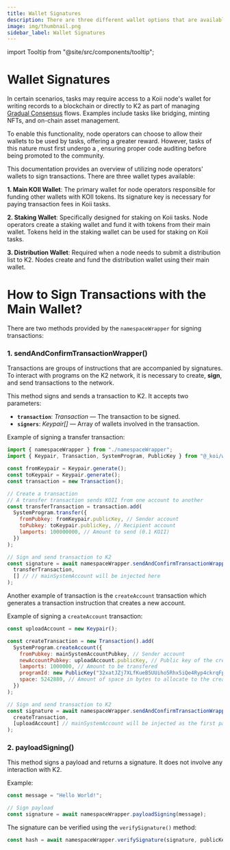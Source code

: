 ```yaml
---
title: Wallet Signatures
description: There are three different wallet options that are available to node operators of Koii who want to be able to sign transactions, store, stake, send and receive Koii Tokens on K2.
image: img/thumbnail.png
sidebar_label: Wallet Signatures
---
```


import Tooltip from "@site/src/components/tooltip";

# Wallet Signatures

In certain scenarios, tasks may require access to a Koii node's wallet for writing records to a blockchain or directly to K2 as part of managing [Gradual Consensus](/concepts/gradual-concensus/runtime-flow) flows. Examples include tasks like bridging, minting NFTs, and on-chain asset management.

To enable this functionality, node operators can choose to allow their wallets to be used by tasks, offering a greater reward. However, tasks of this nature must first undergo a <Tooltip text="whitelisting process"/>, ensuring proper code auditing before being promoted to the community.

This documentation provides an overview of utilizing node operators' wallets to sign transactions. There are three wallet types available:

**1. Main KOII Wallet**: The primary wallet for node operators responsible for funding other wallets with KOII tokens. Its signature key is necessary for paying transaction fees in Koii tasks.

**2. Staking Wallet**: Specifically designed for staking on Koii tasks. Node operators create a staking wallet and fund it with tokens from their main wallet. Tokens held in the staking wallet can be used for staking on Koii tasks.

**3. Distribution Wallet**: Required when a node needs to submit a distribution list to K2. Nodes create and fund the distribution wallet using their main wallet.

# How to Sign Transactions with the Main Wallet?

There are two methods provided by the `namespaceWrapper` for signing transactions:

### 1. sendAndConfirmTransactionWrapper()

Transactions are groups of instructions that are accompanied by signatures. To interact with programs on the K2 network, it is necessary to create, **sign**, and send transactions to the network.

This method signs and sends a transaction to K2. It accepts two parameters:

- **`transaction`**: _Transaction_ — The transaction to be signed.
- **`signers`**: _Keypair[]_ — Array of wallets involved in the transaction.

Example of signing a transfer transaction:

```js
import { namespaceWrapper } from "./namespaceWrapper";
import { Keypair, Transaction, SystemProgram, PublicKey } from "@_koi/web3.js";

const fromKeypair = Keypair.generate();
const toKeypair = Keypair.generate();
const transaction = new Transaction();

// Create a transaction
// A transfer transaction sends KOII from one account to another
const transferTransaction = transaction.add(
  SystemProgram.transfer({
    fromPubkey: fromKeypair.publicKey, // Sender account
    toPubkey: toKeypair.publicKey, // Recipient account
    lamports: 100000000, // Amount to send (0.1 KOII)
  })
);

// Sign and send transaction to K2
const signature = await namespaceWrapper.sendAndConfirmTransactionWrapper(
  transferTransaction,
  [] // // mainSystemAccount will be injected here
);
```

Another example of transaction is the `createAccount` transaction which generates a transaction instruction that creates a new account.

Example of signing a `createAccount` transaction:

```js
const uploadAccount = new Keypair();

const createTransaction = new Transaction().add(
  SystemProgram.createAccount({
    fromPubkey: mainSystemAccountPubkey, // Sender account
    newAccountPubkey: uploadAccount.publicKey, // Public key of the created account
    lamports: 1000000, // Amount to be transfered
    programId: new PublicKey("32xatJZj7XLfKueB5UUiho5Rhx5iQe4Ryp4ckrqFpCQS"), // Publickey of the program to assign as the owner of the created account
    space: 5242880, // Amount of space in bytes to allocate to the created account
  })
);

// Sign and send transaction to K2
const signature = await namespaceWrapper.sendAndConfirmTransactionWrapper(
  createTransaction,
  [uploadAccount] // mainSystemAccount will be injected as the first parameter here
);
```

### 2. payloadSigning()

This method signs a payload and returns a signature. It does not involve any interaction with K2.

Example:

```js
const message = "Hello World!";

// Sign payload
const signature = await namespaceWrapper.payloadSigning(message);
```

The signature can be verified using the `verifySignature()` method:

```js
const hash = await namespaceWrapper.verifySignature(signature, publicKey);
```
